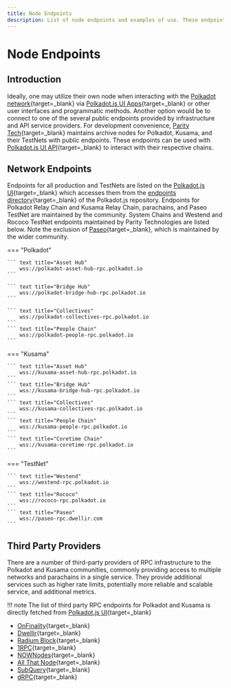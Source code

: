 ```yaml
---
title: Node Endpoints
description: List of node endpoints and examples of use. These endpoints can be used for development, RPC, or other purposes for which network access is required.
---
```


# Node Endpoints

## Introduction

Ideally, one may utilize their own node when interacting with the [Polkadot network](https://polkadot.network/){target=\_blank} via [Polkadot.js UI Apps](https://polkadot.js.org/apps/){target=\_blank} or other user interfaces and programmatic methods. Another option would be to connect to one of the several public endpoints provided by infrastructure and API service providers. For development convenience, [Parity Tech](https://www.parity.io/){target=\_blank} maintains archive nodes for Polkadot, Kusama, and their TestNets with public endpoints. These endpoints can be used with [Polkadot.js UI API](https://polkadot.js.org/docs/api){target=\_blank} to interact with their respective chains.

## Network Endpoints

Endpoints for all production and TestNets are listed on the [Polkadot.js UI](https://polkadot.js.org/apps/#/accounts){target=\_blank} which accesses them from the [endpoints directory](https://github.com/polkadot-js/apps/tree/master/packages/apps-config/src/endpoints){target=\_blank} of the Polkadot.js repository. Endpoints for Polkadot Relay Chain and Kusama Relay Chain, parachains, and Paseo TestNet are maintained by the community. System Chains and Westend and Rococo TestNet endpoints maintained by Parity Technologies are listed below. Note the exclusion of [Paseo](https://github.com/paseo-network){target=\_blank}, which is maintained by the wider community.


=== "Polkadot"

    ``` text title="Asset Hub"
        wss://polkadot-asset-hub-rpc.polkadot.io
    ```

    ``` text title="Bridge Hub"
        wss://polkadot-bridge-hub-rpc.polkadot.io
    ```

    ``` text title="Collectives"
        wss://polkadot-collectives-rpc.polkadot.io
    ```
    ``` text title="People Chain"
        wss://polkadot-people-rpc.polkadot.io
    ```

=== "Kusama"

    ``` text title="Asset Hub"
        wss://kusama-asset-hub-rpc.polkadot.io
    ```
    ``` text title="Bridge Hub"
        wss://kusama-bridge-hub-rpc.polkadot.io
    ```
    ``` text title="Collectives"
        wss://kusama-collectives-rpc.polkadot.io
    ```
    ``` text title="People Chain"
        wss://kusama-people-rpc.polkadot.io
    ```
    ``` text title="Coretime Chain"
        wss://kusama-coretime-rpc.polkadot.io
    ```

=== "TestNet"

    ``` text title="Westend"
        wss://westend-rpc.polkadot.io
    ```
    ``` text title="Rococo"
        wss://rococo-rpc.polkadot.io
    ```
    ``` text title="Paseo"
        wss://paseo-rpc.dwellir.com
    ```

## Third Party Providers

There are a number of third-party providers of RPC infrastructure to the Polkadot and Kusama communities, commonly providing access to multiple networks and parachains in a single service. They provide additional services such as higher rate limits, potentially more reliable and scalable service, and additional metrics.

!!! note
    The list of third party RPC endpoints for Polkadot and Kusama is directly fetched from
    [Polkadot.js UI](https://polkadot.js.org/apps/#/explorer){target=\_blank}

- [OnFinality](https://onfinality.io){target=\_blank}
- [Dwellir](https://dwellir.com){target=\_blank}
- [Radium Block](https://radiumblock.com/){target=\_blank}
- [1RPC](https://1rpc.io/){target=\_blank}
- [NOWNodes](https://nownodes.io/){target=\_blank}
- [All That Node](https://www.allthatnode.com/){target=\_blank}
- [SubQuery](https://subquery.network/rpc/list/){target=\_blank}
- [dRPC](https://drpc.org/){target=\_blank}
